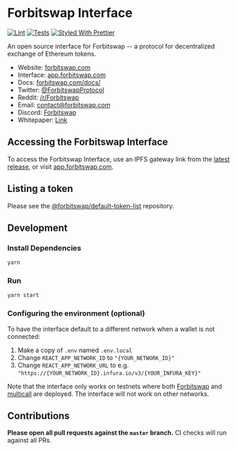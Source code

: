 # Forbitswap Interface

[![Lint](https://github.com/Forbitswap/forbitswap-interface/workflows/Lint/badge.svg)](https://github.com/Forbitswap/forbitswap-interface/actions?query=workflow%3ALint)
[![Tests](https://github.com/Forbitswap/forbitswap-interface/workflows/Tests/badge.svg)](https://github.com/Forbitswap/forbitswap-interface/actions?query=workflow%3ATests)
[![Styled With Prettier](https://img.shields.io/badge/code_style-prettier-ff69b4.svg)](https://prettier.io/)

An open source interface for Forbitswap -- a protocol for decentralized exchange of Ethereum tokens.

- Website: [forbitswap.com](https://forbitswap.com/)
- Interface: [app.forbitswap.com](https://app.forbitswap.com)
- Docs: [forbitswap.com/docs/](https://forbitswap.com/docs/)
- Twitter: [@ForbitswapProtocol](https://twitter.com/ForbitswapProtocol)
- Reddit: [/r/Forbitswap](https://www.reddit.com/r/Forbitswap/)
- Email: [contact@forbitswap.com](mailto:contact@forbitswap.com)
- Discord: [Forbitswap](https://discord.gg/Y7TF6QA)
- Whitepaper: [Link](https://hackmd.io/C-DvwDSfSxuh-Gd4WKE_ig)

## Accessing the Forbitswap Interface

To access the Forbitswap Interface, use an IPFS gateway link from the
[latest release](https://github.com/Forbitswap/forbitswap-interface/releases/latest), 
or visit [app.forbitswap.com](https://app.forbitswap.com).

## Listing a token

Please see the
[@forbitswap/default-token-list](https://github.com/forbitswap/default-token-list) 
repository.

## Development

### Install Dependencies

```bash
yarn
```

### Run

```bash
yarn start
```

### Configuring the environment (optional)

To have the interface default to a different network when a wallet is not connected:

1. Make a copy of `.env` named `.env.local`
2. Change `REACT_APP_NETWORK_ID` to `"{YOUR_NETWORK_ID}"`
3. Change `REACT_APP_NETWORK_URL` to e.g. `"https://{YOUR_NETWORK_ID}.infura.io/v3/{YOUR_INFURA_KEY}"` 

Note that the interface only works on testnets where both 
[Forbitswap](https://forbitswap.com/docs/smart-contracts/factory/) and 
[multicall](https://github.com/makerdao/multicall) are deployed.
The interface will not work on other networks.

## Contributions

**Please open all pull requests against the `master` branch.** 
CI checks will run against all PRs.
